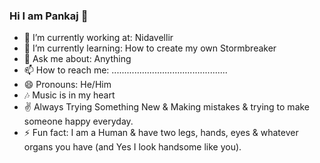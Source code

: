 ### Hi I am Pankaj 👋


- 🔭 I’m currently working at: Nidavellir
- 🌱 I’m currently learning: How to create my own Stormbreaker
- 💬 Ask me about: Anything
- 📫 How to reach me: ..............................................
- 😄 Pronouns: He/Him
- 🎶 Music is in my heart
- ✌  Always Trying Something New & Making mistakes & trying to make someone happy everyday.
- ⚡ Fun fact: I am a Human & have two legs, hands, eyes & whatever organs you have (and Yes I look handsome like you).
